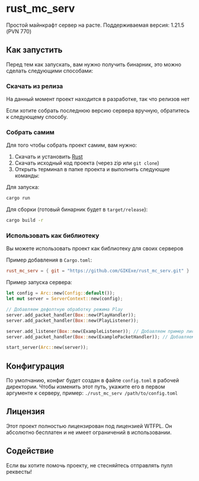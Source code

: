 # rust_mc_serv

Простой майнкрафт сервер на расте. Поддерживаемая версия: 1.21.5 (PVN 770)

## Как запустить

Перед тем как запускать, вам нужно получить бинарник, это можно сделать следующими способами:

### Скачать из релиза

На данный момент проект находится в разработке, так что релизов нет

Если хотите собрать последнюю версию сервера вручную, обратитесь к следующему способу.

### Собрать самим

Для того чтобы собрать проект самим, вам нужно:

1. Скачать и установить [Rust](https://www.rust-lang.org/)
2. Скачать исходный код проекта (через zip или `git clone`)
3. Открыть терминал в папке проекта и выполнить следующие команды:

Для запуска:
```bash
cargo run
```

Для сборки (готовый бинарник будет в `target/release`):
```bash
cargo build -r
```

### Использовать как библиотеку

Вы можете использовать проект как библиотеку для своих серверов

Пример добавления в `Cargo.toml`:

```toml
rust_mc_serv = { git = "https://github.com/GIKExe/rust_mc_serv.git" }
```

Пример запуска сервера:

```rust
let config = Arc::new(Config::default());
let mut server = ServerContext::new(config);

// Добавляем дефолтную обработку режима Play
server.add_packet_handler(Box::new(PlayHandler)); 
server.add_packet_handler(Box::new(PlayListener));

server.add_listener(Box::new(ExampleListener)); // Добавляем пример листенера
server.add_packet_handler(Box::new(ExamplePacketHandler)); // Добавляем пример пакет хандлера

start_server(Arc::new(server));
```

## Конфигурация

По умолчанию, конфиг будет создан в файле `config.toml` в рабочей директории. Чтобы изменить этот путь, укажите его в первом аргументе к серверу, пример: `./rust_mc_serv /path/to/config.toml`

## Лицензия

Этот проект полностью лицензирован под лицензией WTFPL. Он абсолютно бесплатен и не имеет ограничений в использовании.

## Содействие

Если вы хотите помочь проекту, не стесняйтесь отправлять пулл реквесты!
